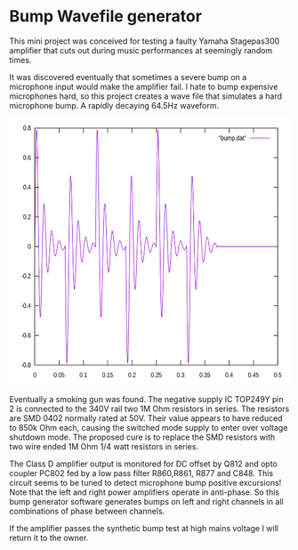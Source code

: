 # Bump Wavefile generator

This mini project was conceived for testing a faulty Yamaha Stagepas300 amplifier that cuts out during music performances at seemingly random times.

It was discovered eventually that sometimes a severe bump on a microphone input would make the amplifier fail. I hate to bump expensive microphones hard, so this project creates a wave file that simulates a hard microphone bump. A rapidly decaying 64.5Hz waveform.

<img src="bump.svg" style="height: 480px; width:600px;"/>

Eventually a smoking gun was found. The negative supply IC TOP249Y pin 2 is connected to the 340V rail two 1M Ohm resistors in series. The resistors are SMD 0402 normally rated at 50V. Their value appears to have reduced to 850k Ohm each, causing the switched mode supply to enter over voltage shutdown mode. The proposed cure is to replace the SMD resistors with two wire ended 1M Ohm 1/4 watt resistors in series.

The Class D amplifier output is monitored for DC offset by Q812 and opto coupler PC802 fed by a low pass filter R860,R861, R877 and C848. This circuit seems to be tuned to detect microphone bump positive excursions! Note that the left and right power amplifiers operate in anti-phase. So this bump generator software generates bumps on left and right channels in all combinations of phase between channels.

If the amplifier passes the synthetic bump test at high mains voltage I will return it to the owner.